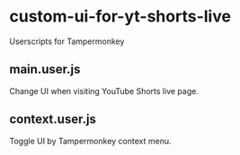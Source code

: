 # custom-ui-for-yt-shorts-live

Userscripts for Tampermonkey

## main.user.js

Change UI when visiting YouTube Shorts live page.

## context.user.js

Toggle UI by Tampermonkey context menu.

